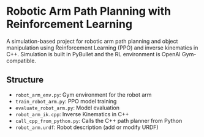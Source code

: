 # Robotic Arm Path Planning with Reinforcement Learning

A simulation-based project for robotic arm path planning and object manipulation using Reinforcement Learning (PPO) and inverse kinematics in C++. Simulation is built in PyBullet and the RL environment is OpenAI Gym-compatible.

## Structure

- `robot_arm_env.py`: Gym environment for the robot arm
- `train_robot_arm.py`: PPO model training
- `evaluate_robot_arm.py`: Model evaluation
- `robot_arm_ik.cpp`: Inverse Kinematics in C++
- `call_cpp_from_python.py`: Calls the C++ path planner from Python
- `robot_arm.urdf`: Robot description (add or modify URDF)